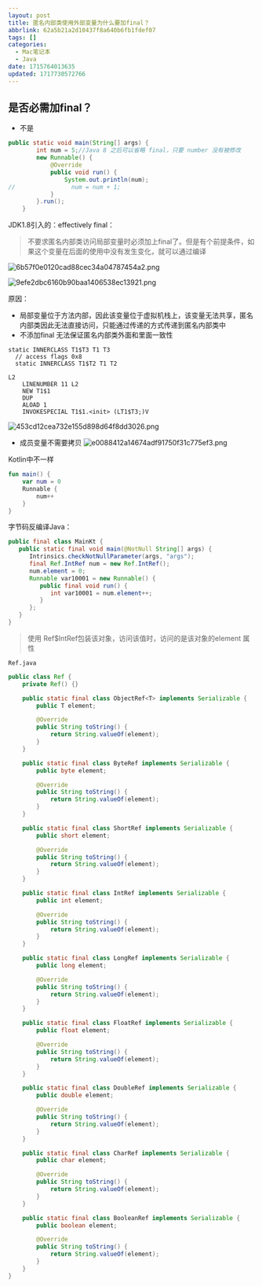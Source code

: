 ```yaml
---
layout: post
title: 匿名内部类使用外部变量为什么要加final？
abbrlink: 62a5b21a2d10437f8a640b6fb1fdef07
tags: []
categories:
  - Mac笔记本
  - Java
date: 1715764013635
updated: 1717730572766
---
```


## 是否必需加final？

- 不是

```java
public static void main(String[] args) {
        int num = 5;//Java 8 之后可以省略 final，只要 number 没有被修改
        new Runnable() {
            @Override
            public void run() {
                System.out.println(num);
//                num = num + 1;
            }
        }.run();
    }
```

JDK1.8引入的：effectively final：

> 不要求匿名内部类访问局部变量时必须加上final了。但是有个前提条件，如果这个变量在后面的使用中没有发生变化，就可以通过编译

![6b57f0e0120cad88cec34a04787454a2.png](/resources/a82ab5f37f9b4083b2e9cbe9c70fa068.png)

![9efe2dbc6160b90baa1406538ec13921.png](/resources/3c1543858c5f4ca5b44e728f52993a33.png)

原因：

- 局部变量位于方法内部，因此该变量位于虚拟机栈上，该变量无法共享，匿名内部类因此无法直接访问，只能通过传递的方式传递到匿名内部类中
- 不添加final 无法保证匿名内部类外面和里面一致性

```
static INNERCLASS T1$T3 T1 T3
  // access flags 0x8
  static INNERCLASS T1$T2 T1 T2
  
L2
    LINENUMBER 11 L2
    NEW T1$1
    DUP
    ALOAD 1
    INVOKESPECIAL T1$1.<init> (LT1$T3;)V
```

![453cd12cea732e155d898d64f8dd3026.png](/resources/79a70ede65f54625a135b76c97d79257.png)

- 成员变量不需要拷贝
  ![e0088412a14674adf91750f31c775ef3.png](/resources/3e7b646ff68942868818f295a8c50ba1.png)

Kotlin中不一样

```kotlin
fun main() {
    var num = 0
    Runnable {
        num++
    }
}
```

字节码反编译Java：

```java
public final class MainKt {
   public static final void main(@NotNull String[] args) {
      Intrinsics.checkNotNullParameter(args, "args");
      final Ref.IntRef num = new Ref.IntRef();
      num.element = 0;
      Runnable var10001 = new Runnable() {
         public final void run() {
            int var10001 = num.element++;
         }
      };
   }
}
```

> 使用 Ref\$IntRef包装该对象，访问该值时，访问的是该对象的element 属性

`Ref.java`

```java
public class Ref {
    private Ref() {}

    public static final class ObjectRef<T> implements Serializable {
        public T element;

        @Override
        public String toString() {
            return String.valueOf(element);
        }
    }

    public static final class ByteRef implements Serializable {
        public byte element;

        @Override
        public String toString() {
            return String.valueOf(element);
        }
    }

    public static final class ShortRef implements Serializable {
        public short element;

        @Override
        public String toString() {
            return String.valueOf(element);
        }
    }

    public static final class IntRef implements Serializable {
        public int element;

        @Override
        public String toString() {
            return String.valueOf(element);
        }
    }

    public static final class LongRef implements Serializable {
        public long element;

        @Override
        public String toString() {
            return String.valueOf(element);
        }
    }

    public static final class FloatRef implements Serializable {
        public float element;

        @Override
        public String toString() {
            return String.valueOf(element);
        }
    }

    public static final class DoubleRef implements Serializable {
        public double element;

        @Override
        public String toString() {
            return String.valueOf(element);
        }
    }

    public static final class CharRef implements Serializable {
        public char element;

        @Override
        public String toString() {
            return String.valueOf(element);
        }
    }

    public static final class BooleanRef implements Serializable {
        public boolean element;

        @Override
        public String toString() {
            return String.valueOf(element);
        }
    }
}
```
